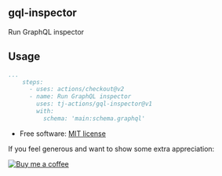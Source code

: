 ## gql-inspector

Run GraphQL inspector

## Usage

```yaml
...
    steps:
      - uses: actions/checkout@v2
      - name: Run GraphQL inspector
        uses: tj-actions/gql-inspector@v1
        with:
          schema: 'main:schema.graphql'
```

*   Free software: [MIT license](LICENSE)

If you feel generous and want to show some extra appreciation:

[![Buy me a coffee][buymeacoffee-shield]][buymeacoffee]

[buymeacoffee]: https://www.buymeacoffee.com/jackton1

[buymeacoffee-shield]: https://www.buymeacoffee.com/assets/img/custom_images/orange_img.png
